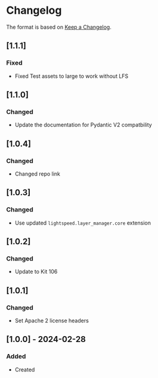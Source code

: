 # Changelog
The format is based on [Keep a Changelog](https://keepachangelog.com/en/1.0.0/).

## [1.1.1]
### Fixed
- Fixed Test assets to large to work without LFS

## [1.1.0]
### Changed
- Update the documentation for Pydantic V2 compatbility

## [1.0.4]
### Changed
- Changed repo link

## [1.0.3]
### Changed
- Use updated `lightspeed.layer_manager.core` extension

## [1.0.2]
### Changed
- Update to Kit 106

## [1.0.1]
### Changed
- Set Apache 2 license headers

## [1.0.0] - 2024-02-28
### Added
- Created
